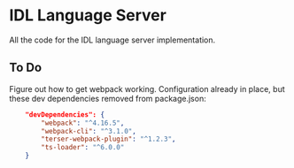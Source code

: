 # IDL Language Server

All the code for the IDL language server implementation.

## To Do

Figure out how to get webpack working. Configuration already in place, but these dev dependencies removed from package.json:

```json
	"devDependencies": {
		"webpack": "^4.16.5",
		"webpack-cli": "^3.1.0",
		"terser-webpack-plugin": "^1.2.3",
		"ts-loader": "^6.0.0"
	}
```